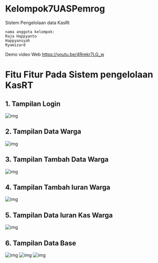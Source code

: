 # Kelompok7UASPemrog

Sistem Pengelolaan data KasRt

```
nama anggota kelompok:
Raja Happyanto
Happyansyah
Ryamizard
```

Demo video Web
https://youtu.be/4Rrekr7LG_w

# Fitu Fitur Pada Sistem pengelolaan KasRT

## 1. Tampilan Login

![img](https://github.com/luffy-arc/Kelompok7UASPemrog/blob/main/1.png)

## 2. Tampilan Data Warga

![img](https://github.com/luffy-arc/Kelompok7UASPemrog/blob/main/2.png)

## 3. Tampilan Tambah Data Warga

![img](https://github.com/luffy-arc/Kelompok7UASPemrog/blob/main/3.png)

## 4. Tampilan Tambah Iuran Warga

![img](https://github.com/luffy-arc/Kelompok7UASPemrog/blob/main/4.png)

## 5. Tampilan Data Iuran Kas Warga

![img](https://github.com/luffy-arc/Kelompok7UASPemrog/blob/main/5.png)

## 6. Tampilan Data Base
![img](https://github.com/luffy-arc/Kelompok7UASPemrog/blob/main/Screenshot%202024-01-11%20122622.png)
![img](https://github.com/luffy-arc/Kelompok7UASPemrog/blob/main/Screenshot%202024-01-11%20122643.png)
![img](https://github.com/luffy-arc/Kelompok7UASPemrog/blob/main/Screenshot%202024-01-11%20122709.png)
